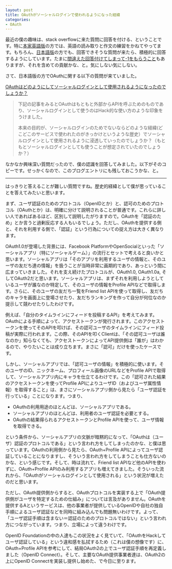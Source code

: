 ```yaml
---
layout: post
title: OAuthがソーシャルログインで使われるようになった経緯
categories:
- OAuth
---
```

最近の僕の趣味は、stack overflowに来た質問に回答を付ける、ということです。特に[本家英語版](http://stackoverflow.com/)の方では、英語の読み取りと作文の練習をかねてやってます。もちろん、[日本語版](http://ja.stackoverflow.com/)の方でも、回答できそうな質問が来たら、積極的に回答するようにしています。たまに[間違えた回答付けてしまって-1をもらうこと](http://stackoverflow.com/questions/35781883/chrome-extension-background-script-confirm-message-title/35786255#35786255)もありますが、それを含めての貢献かな、と。気にしない気にしない。

さて、日本語版の方でOAuthに関する以下の質問が来ていました。

[OAuthはどのようにしてソーシャルログインとして使用されるようになったのでしょうか？](http://ja.stackoverflow.com/questions/22901/oauth%E3%81%AF%E3%81%A9%E3%81%AE%E3%82%88%E3%81%86%E3%81%AB%E3%81%97%E3%81%A6%E3%82%BD%E3%83%BC%E3%82%B7%E3%83%A3%E3%83%AB%E3%83%AD%E3%82%B0%E3%82%A4%E3%83%B3%E3%81%A8%E3%81%97%E3%81%A6%E4%BD%BF%E7%94%A8%E3%81%95%E3%82%8C%E3%82%8B%E3%82%88%E3%81%86%E3%81%AB%E3%81%AA%E3%81%A3%E3%81%9F%E3%81%AE%E3%81%A7%E3%81%97%E3%82%87%E3%81%86%E3%81%8B)

> 下記の記事をみるとOAuthはもともと外部からAPIを呼ぶためのものであり、ソーシャルログインとして使うのはHack的な使い方のような印象をうけました。
> 
> 本来の目的が、ソーシャルログインのためでないならどのような経緯(どこどこのサービスで使われたのがきっかけというような歴史）でソーシャルログインとして使用されるように浸透していったのでしょうか？（もともとソーシャルログインとしても使うことが想定されていたのでしょうか？）

なかなか興味深い質問だったので、僕の認識を回答してみました。以下がそのコピーです。せっかくなので、このブログエントリにも残しておこうかな、と。

- - -

はっきりと答えることが難しい質問ですね。歴史的経緯として僕が思っていることを答えてみたいと思います。

まず、ユーザ認証のためのプロトコル（OpenIDとか）と、認可のためのプロトコル（OAuthとか）は、明確に分けて説明されることが普通です。これらに詳しい人であればあるほど、区別して説明したがりますので。OAuthを「認証のため」とか言うと過剰反応する人もいるでしょう。ただし、OAuthを提供する側と、それを利用する側で、「認証」という行為についての捉え方は大きく異なります。

OAuth1.0が登場した背景には、Facebook PlatformやOpenSocialといった「ソーシャルアプリ（特にソーシャルゲーム）」の流行とセットで考えると良いかと思います。ソーシャルアプリは「そのアプリを利用するユーザの情報と、そのユーザの友だち達の情報」を扱うことが当時非常に画期的であり、あっという間に広まっていきました。それを支え続けたプロトコルが、OAuth1.0, OAuth1.0a, そしてOAuth2だと思います。ソーシャルアプリは、まずそれを利用しようとしているユーザが誰なのか特定して、そのユーザの情報をProfile APIなどで取得します。さらに、そのユーザの友だち一覧をFriend list APIを使って取得し、友だちのキャラを画面上に登場させたり、友だちランキングを作って自分が何位なのか提示して競わせたりしたわけです。

例えば、「自分のタイムラインにフィードを投稿するAPI」を考えてみます。OAuthによる手順によって、アクセストークンが発行されます。このアクセストークンを使ってそのAPIを叩けば、その認可ユーザのタイムラインにフィード投稿が実際に行われます。この際、そのAPIを叩くClientは、「その認可ユーザは誰なのか」知らなくても、アクセストークンによってAPI提供側は「誰が」はわかるので、やりたいことは成り立ちます。まさに「認可」だけを使ったケースです。

しかし、ソーシャルアプリでは、「認可ユーザの情報」を積極的に使います。そのユーザのID、ニックネーム、プロフィール画像のURLなどをProfile APIで取得して、ソーシャルアプリ内にキャラを仕立てるわけです。この「認可された結果のアクセストークンを使ってProfile APIによりユーザID（およびユーザ属性情報）を取得すること」は、まさにソーシャルアプリ側から見たら「ユーザ認証を行っている」ことになります。つまり、

* OAuthの利用用途のほとんどは、ソーシャルアプリである。
* ソーシャルアプリのほとんどは、利用者のユーザ認証を必要とする。
* OAuthの結果得られるアクセストークンとProfile APIを使って、ユーザ情報を取得できる。

という条件から、ソーシャルアプリの文脈が暗黙的になって、「OAuthは（ユーザ）認証のプロトコルである」という言われ方をしてしまったのかな、と僕は思っています。OAuthの利用側から見たら、OAuth+Profile APIによってユーザ認証していることになりますし、そういう言われ方をしてしまうことも仕方ないのかな、という感じです。そして、時は流れて、Friend list APIなど他のAPIを使わずに、OAuth+Profile APIのみ利用するアプリも増えてきました。そういった流れから、「OAuthがソーシャルログインとして使用される」という状況が増えたのだと思います。

ただし、OAuth提供側からすると、OAuthプロトコルを実装する上で「OAuth提供側がユーザを特定するための仕組み」については言及がありません。OAuthを提供するAというサービスは、他の事業者が提供しているOpenIDや自社の独自手順によるユーザ認証などを同時に組み込んでも問題無いわけです。よって、「ユーザ認証手順は含まない＝認証のためのプロトコルではない」という言われ方につながっています。つまり、立場によって違うわけです。

OpenID Foundationの中の人達もこの状況をよく見ていて、「OAuthをHackしてユーザ認証している」という違和感を払拭するため（これは僕の想像です）に、OAuth+Profile APIを参考にして、結局OAuth2の上でユーザ認証手順を再定義しました（OpenID Connect）。そして、主要なOAuth提供事業者達は、OAuth2の上にOpenID Connectを実装し提供し始めた、で今日に至ります。